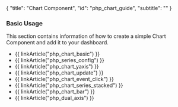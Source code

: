 <meta>
{
	"title": "Chart Component",
    "id": "php_chart_guide",
	"subtitle": ""
}
</meta>

### Basic Usage

This section contains information of how to create a simple Chart Component and add it to your dashboard.

* {{ linkArticle("php_chart_basic") }}
* {{ linkArticle("php_series_config") }}
* {{ linkArticle("php_chart_yaxis") }}
* {{ linkArticle("php_chart_update") }}
* {{ linkArticle("php_chart_event_click") }}
* {{ linkArticle("php_chart_series_stacked") }}
* {{ linkArticle("php_chart_bar") }}
* {{ linkArticle("php_dual_axis") }}
